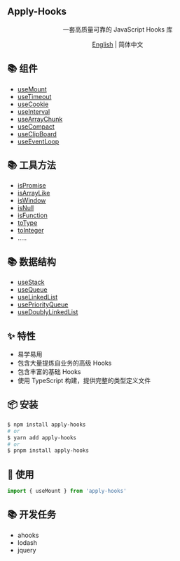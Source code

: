 ## Apply-Hooks

<div align='center'>
一套高质量可靠的 JavaScript Hooks 库

[English](https://github.com/a572251465/w-hooks/blob/main/README.md) | 简体中文

</div>

## 📚 组件

- [useMount](https://github.com/a572251465/w-hooks/blob/main/packages/src/useMount/index.en-US.md)
- [useTimeout](https://github.com/a572251465/w-hooks/blob/main/packages/src/useTimeout/index.en-US.md)
- [useCookie](https://github.com/a572251465/w-hooks/blob/main/packages/src/useCookie/index.en-US.md)
- [useInterval](https://github.com/a572251465/w-hooks/blob/main/packages/src/useInterval/index.en-US.md)
- [useArrayChunk](https://github.com/a572251465/w-hooks/blob/main/packages/src/useArrayChunk/index.en-US.md)
- [useCompact](https://github.com/a572251465/w-hooks/blob/main/packages/src/useCompact/index.en-US.md)
- [useClipBoard](https://github.com/a572251465/w-hooks/blob/main/packages/src/useClipboard/index.en-US.md)
- [useEventLoop](https://github.com/a572251465/w-hooks/blob/main/packages/src/useEventLoop/index.en-US.md)

## 📚 工具方法

- [isPromise](https://github.com/a572251465/w-hooks/blob/main/packages/src/utils/README.md)
- [isArrayLike](https://github.com/a572251465/w-hooks/blob/main/packages/src/utils/README.md)
- [isWindow](https://github.com/a572251465/w-hooks/blob/main/packages/src/utils/README.md)
- [isNull](https://github.com/a572251465/w-hooks/blob/main/packages/src/utils/README.md)
- [isFunction](https://github.com/a572251465/w-hooks/blob/main/packages/src/utils/README.md)
- [toType](https://github.com/a572251465/w-hooks/blob/main/packages/src/utils/README.md)
- [toInteger](https://github.com/a572251465/w-hooks/blob/main/packages/src/utils/README.md)
- .....

## 📚 数据结构

- [useStack](https://github.com/a572251465/w-hooks/blob/main/packages/src/useStack/index.en-US.md)
- [useQueue](https://github.com/a572251465/w-hooks/blob/main/packages/src/useQueue/index.en-US.md)
- [useLinkedList](https://github.com/a572251465/w-hooks/blob/main/packages/src/useLinkedList/index.en-US.md)
- [usePriorityQueue](https://github.com/a572251465/w-hooks/blob/main/packages/src/usePriorityQueue/index.en-US.md)
- [useDoublyLinkedList](https://github.com/a572251465/w-hooks/blob/main/packages/src/useDoublyLinkedList/index.en-US.md)

## ✨ 特性

- 易学易用
- 包含大量提炼自业务的高级 Hooks
- 包含丰富的基础 Hooks
- 使用 TypeScript 构建，提供完整的类型定义文件

## 📦 安装

```bash
$ npm install apply-hooks
# or
$ yarn add apply-hooks
# or
$ pnpm install apply-hooks
```

## 🔨 使用

```ts
import { useMount } from 'apply-hooks'
```

## 📚 开发任务

- ahooks
- lodash
- jquery

